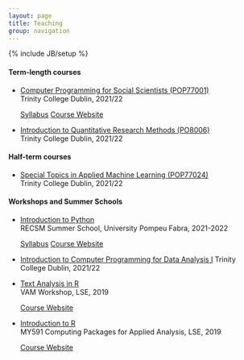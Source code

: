 ```yaml
---
layout: page
title: Teaching
group: navigation
---
```

{% include JB/setup %}

#### Term-length courses

- [Computer Programming for Social Scientists (POP77001)](https://tcd.blackboard.com/webapps/blackboard/execute/courseMain?course_id=_75212_1)  
Trinity College Dublin, 2021/22
  <p>
  <a class="btn btn-primary btn-sm" role="button" href="https://github.com/ASDS-TCD/POP77001_Computer_Programming_2021/blob/main/syllabus/POP77001_Computer_Programming_for_Social_Scientists.pdf">Syllabus</a>
  <a class="btn btn-info btn-sm" role="button" href="https://asds-tcd.github.io/POP77001_Computer_Programming_2021/">Course Website</a>
  </p>

- [Introduction to Quantitative Research Methods (PO8006)](https://tcd.blackboard.com/webapps/blackboard/execute/courseMain?course_id=_75263_1)  
Trinity College Dublin, 2021/22


#### Half-term courses

- [Special Topics in Applied Machine Learning (POP77024)](https://tcd.blackboard.com/webapps/blackboard/execute/courseMain?course_id=_75227_1)  
Trinity College Dublin, 2021/22


#### Workshops and Summer Schools

- [Introduction to Python](https://eventum.upf.edu/80340/section/36364/recsm-summer-methods-school-2022.html)  
RECSM Summer School, University Pompeu Fabra, 2021-2022
  <p>
  <a class="btn btn-primary btn-sm" role="button" href="https://raw.githubusercontent.com/tpaskhalis/RECSM_Introduction_Python/main/syllabus/Introduction_to_Python_RECSM.pdf">Syllabus</a>
  <a class="btn btn-info btn-sm" role="button" href="https://github.com/tpaskhalis/RECSM_Introduction_Python">Course Website</a>
  </p>

- [Introduction to Computer Programming for Data Analysis I](https://tcd.blackboard.com/webapps/blackboard/execute/courseMain?course_id=_75403_1)
Trinity College Dublin, 2021/22

- [Text Analysis in R](https://github.com/tpaskhalis/VAM_Text_Analysis/)  
VAM Workshop, LSE, 2019
  <p>
  <a class="btn btn-info btn-sm" role="button" href="https://github.com/tpaskhalis/VAM_Text_Analysis">Course Website</a>
  </p>

- [Introduction to R](https://tom.paskhal.is/MY591/intro_to_r.html)  
MY591 Computing Packages for Applied Analysis, LSE, 2019
  <p>
  <a class="btn btn-info btn-sm" role="button" href="https://github.com/tpaskhalis/MY591_Introduction_to_R">Course Website</a>
  </p>
